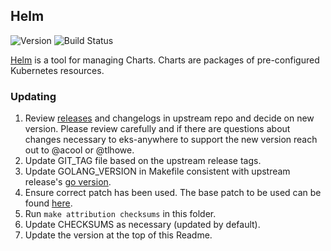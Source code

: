 ## **Helm**
![Version](https://img.shields.io/badge/version-v3.15.4-blue)
![Build Status](https://codebuild.us-west-2.amazonaws.com/badges?uuid=eyJlbmNyeXB0ZWREYXRhIjoieVZ2Vm4zalcvTTRlVHk3ODJMLy80a2hqaGw1eUNEMlBEQktYOGxLdkZYQmxMK2tWUTMyUHlxZDVIK2lYak9qM25OZm9IYTFkUGlXZ3dCOEhRb0dHMzBjPSIsIml2UGFyYW1ldGVyU3BlYyI6Im9EemRhdkg1Tll6d1lSaVciLCJtYXRlcmlhbFNldFNlcmlhbCI6MX0%3D&branch=main)

[Helm](https://github.com/helm/helm) is a tool for managing Charts. Charts are packages of pre-configured Kubernetes resources.

### Updating
1. Review [releases](https://github.com/helm/helm/releases) and changelogs in upstream repo and decide on new version. Please review carefully and if there are questions about changes necessary to eks-anywhere to support the new version reach out to @acool or @tlhowe.
2. Update GIT_TAG file based on the upstream release tags.
3. Update GOLANG_VERSION in Makefile consistent with upstream release's [go version](https://github.com/helm/helm/blob/main/.github/workflows/build-pr.yml#L15).
4. Ensure correct patch has been used. The base patch to be used can be found [here](https://github.com/helm/helm/pull/10408). 
5. Run `make attribution checksums` in this folder.
6. Update CHECKSUMS as necessary (updated by default).
7. Update the version at the top of this Readme.
